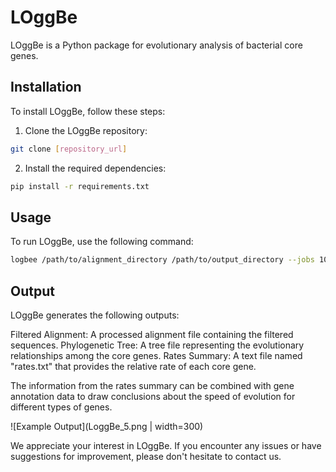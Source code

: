 # LOggBe
LOggBe is a Python package for evolutionary analysis of bacterial core genes.

## Installation
To install LOggBe, follow these steps:

1. Clone the LOggBe repository:
   
```sh
git clone [repository_url]
```

2. Install the required dependencies:

```sh
pip install -r requirements.txt
```

## Usage
To run LOggBe, use the following command:

```sh
logbee /path/to/alignment_directory /path/to/output_directory --jobs 10
```

## Output 
LOggBe generates the following outputs:

Filtered Alignment: A processed alignment file containing the filtered sequences.
Phylogenetic Tree: A tree file representing the evolutionary relationships among the core genes.
Rates Summary: A text file named "rates.txt" that provides the relative rate of each core gene.

The information from the rates summary can be combined with gene annotation data to draw conclusions about the speed of evolution for different types of genes. 

![Example Output](LoggBe_5.png | width=300)

We appreciate your interest in LOggBe. If you encounter any issues or have suggestions for improvement, please don't hesitate to contact us.
